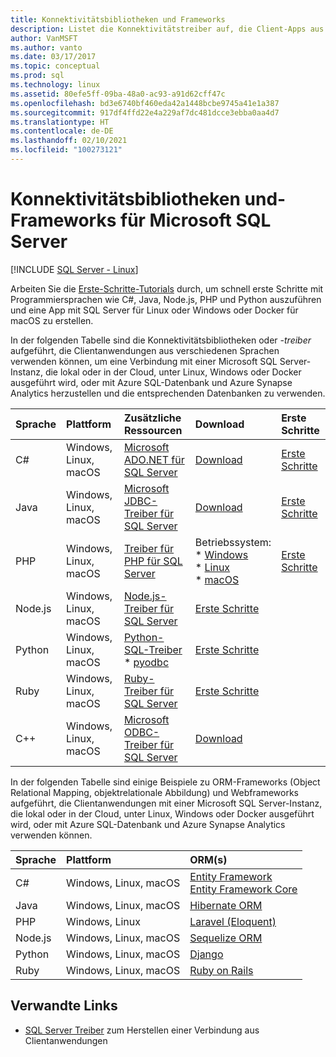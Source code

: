 ```yaml
---
title: Konnektivitätsbibliotheken und Frameworks
description: Listet die Konnektivitätstreiber auf, die Client-Apps aus verschiedenen Sprachen verwenden können, um eine Verbindung mit einer Microsoft SQL Server-Instanz, die lokal oder in der Cloud, unter Linux, Windows oder Docker ausgeführt wird, oder mit Azure SQL-Datenbank und Azure Synapse Analytics herzustellen.
author: VanMSFT
ms.author: vanto
ms.date: 03/17/2017
ms.topic: conceptual
ms.prod: sql
ms.technology: linux
ms.assetid: 80efe5ff-09ba-48a0-ac93-a91d62cff47c
ms.openlocfilehash: bd3e6740bf460eda42a1448bcbe9745a41e1a387
ms.sourcegitcommit: 917df4ffd22e4a229af7dc481dcce3ebba0aa4d7
ms.translationtype: HT
ms.contentlocale: de-DE
ms.lasthandoff: 02/10/2021
ms.locfileid: "100273121"
---
```

# <a name="connectivity-libraries-and-frameworks-for-microsoft-sql-server"></a>Konnektivitätsbibliotheken und-Frameworks für Microsoft SQL Server

[!INCLUDE [SQL Server - Linux](../includes/applies-to-version/sql-linux.md)]

Arbeiten Sie die [Erste-Schritte-Tutorials](https://aka.ms/sqldev) durch, um schnell erste Schritte mit Programmiersprachen wie C#, Java, Node.js, PHP und Python auszuführen und eine App mit SQL Server für Linux oder Windows oder Docker für macOS zu erstellen.

In der folgenden Tabelle sind die Konnektivitätsbibliotheken oder *-treiber* aufgeführt, die Clientanwendungen aus verschiedenen Sprachen verwenden können, um eine Verbindung mit einer Microsoft SQL Server-Instanz, die lokal oder in der Cloud, unter Linux, Windows oder Docker ausgeführt wird, oder mit Azure SQL-Datenbank und Azure Synapse Analytics herzustellen und die entsprechenden Datenbanken zu verwenden. 

| Sprache | Plattform | Zusätzliche Ressourcen | Download | Erste Schritte |
| :-- | :-- | :-- | :-- | :-- |
| C# | Windows, Linux, macOS | [Microsoft ADO.NET für SQL Server](../connect/ado-net/microsoft-ado-net-sql-server.md) | [Download](https://msdn.microsoft.com/vstudio/aa496123.aspx) | [Erste Schritte](https://www.microsoft.com/sql-server/developer-get-started/csharp/ubuntu)
| Java | Windows, Linux, macOS | [Microsoft JDBC-Treiber für SQL Server](../connect/jdbc/microsoft-jdbc-driver-for-sql-server.md) | [Download](https://go.microsoft.com/fwlink/?LinkId=245496) |  [Erste Schritte](https://www.microsoft.com/sql-server/developer-get-started/java/ubuntu)
| PHP | Windows, Linux, macOS| [Treiber für PHP für SQL Server](../connect/php/microsoft-php-driver-for-sql-server.md) | Betriebssystem: <br/> \* [Windows](https://www.microsoft.com/download/details.aspx?id=20098) <br/> \* [Linux](https://github.com/Microsoft/msphpsql/tree/dev#install-unix) <br/> \* [macOS](https://github.com/Microsoft/msphpsql/tree/dev#install-unix) |  [Erste Schritte](https://www.microsoft.com/sql-server/developer-get-started/php/ubuntu)
| Node.js | Windows, Linux, macOS | [Node.js-Treiber für SQL Server](../connect/node-js/node-js-driver-for-sql-server.md) |  [Erste Schritte](https://www.microsoft.com/sql-server/developer-get-started/node/ubuntu)
| Python | Windows, Linux, macOS | [Python-SQL-Treiber](../connect/python/python-driver-for-sql-server.md) <br/> \* [pyodbc](../connect/python/pyodbc/step-1-configure-development-environment-for-pyodbc-python-development.md) |  [Erste Schritte](https://www.microsoft.com/sql-server/developer-get-started/python/ubuntu)
| Ruby | Windows, Linux, macOS | [Ruby-Treiber für SQL Server](../connect/ruby/ruby-driver-for-sql-server.md) | [Erste Schritte](https://www.microsoft.com/sql-server/developer-get-started/ruby/ubuntu)
| C++ | Windows, Linux, macOS | [Microsoft ODBC-Treiber für SQL Server](../connect/odbc/microsoft-odbc-driver-for-sql-server.md) | [Download](../connect/odbc/microsoft-odbc-driver-for-sql-server.md) |  

In der folgenden Tabelle sind einige Beispiele zu ORM-Frameworks (Object Relational Mapping, objektrelationale Abbildung) und Webframeworks aufgeführt, die Clientanwendungen mit einer Microsoft SQL Server-Instanz, die lokal oder in der Cloud, unter Linux, Windows oder Docker ausgeführt wird, oder mit Azure SQL-Datenbank und Azure Synapse Analytics verwenden können. 

| Sprache | Plattform | ORM(s) |
| :-- | :-- | :-- |
| C# | Windows, Linux, macOS | [Entity Framework](/ef)<br>[Entity Framework Core](/ef/core/index) |
| Java | Windows, Linux, macOS |[Hibernate ORM](https://hibernate.org/orm)|
| PHP | Windows, Linux | [Laravel (Eloquent)](https://laravel.com/docs/5.0/eloquent) |
| Node.js | Windows, Linux, macOS | [Sequelize ORM](http://sequelize.org/) |
| Python | Windows, Linux, macOS |[Django](https://www.djangoproject.com/) |
| Ruby | Windows, Linux, macOS | [Ruby on Rails](https://rubyonrails.org/) |

## <a name="related-links"></a>Verwandte Links
- [SQL Server Treiber](../connect/sql-connection-libraries.md) zum Herstellen einer Verbindung aus Clientanwendungen